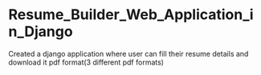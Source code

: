# Resume_Builder_Web_Application_in_Django
Created a django application where user can fill their resume details and download it pdf format(3 different pdf formats)
